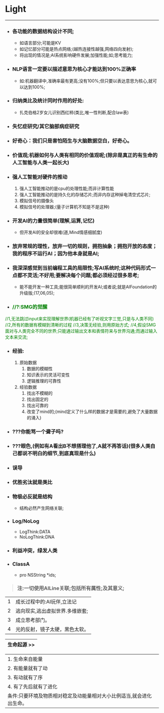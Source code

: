 # Light
***

- ### 各功能的数据结构设计不同;
	- 如语言部分;可能是KV
	- 如记忆部分可能是热点网络;(越热连接性越强,网络四向发射);
	- 将出现的情况是;AI系统影响硬件发展;加强性能;如;思考能力;

- ### NLP语言一定要以描述意思为核心才能达到100%正确率
	- 如:机器翻译中,准确率最有更高;没有100%;但只要以表达意思为核心,就可以达到100%;


- ### 归纳类比及统计同时作用的好处:
	- 扎克伯格2岁女儿识别西红柿(类比,唯一性判断,配合law表)


- ### 失忆症研究/其它脑部病症研究
- ### 好奇心：我们只是害怕陌生与大脑数据空白，好奇心。
- ### 价值观;机器如何与人类有相同的价值观呢;(除非是真正的有生命的人工智能与人类一起长大)

- ### 强人工智能对硬件的推动
	1. 强人工智能推动的是cpu的处理性能;而非计算性能
	2. 强人工智能推动的是持久化的存储芯片;而非内存这种掉电清空式芯片;
	3. 模拟信号的摄像头
	4. 模拟信号的处理器;(量子计算机不知是不是这种)


- ### 开发AI的力量很简单(理解,运算,记忆)
	- 但开发AI的安全却很难(道,Mind情感细腻度)


- ### 放弃常规的理性，放弃一切的规则，拥抱抽象；拥抱开放的态度；我的程序不运行AI；因为他本身就是AI;
- ### 我深深感觉到当前编程工具的局限性;写AI系统时;这种代码形式一点都不灵活;不好用;要解决每个问题;都必须经过很多思考;
	- 能不能开发一种工具;能很简单顺利的开发AI;或者说;就是AIFoundation的升级版;(17,06,05);

- ### <font color="green">//?:SMG的觉醒
//1,无法跳过input来实现理解世界(机器已经有了听视文字三觉,只是与人类不同)
//2,所有的数据有模糊到清晰的过程
//3,决策无经验,则用原始方式;
//4,假设SMG面对与人类完全不同的世界;只能通过输出文本和表情符来与世界沟通;而通过输入文本来交流;
</font>

- ### 经验:
	1. 原始数据
		1. 数据的模糊性
		2. 知识表示的灵活可变性
		3. 逻辑推理的可靠性
	2. 经验数据
		1. 找出不模糊的
		2. 找出固定的
		3. 找出可靠的
		4. 改变了mind的;(mind定义了什么样的数据才是需要的,避免了大量数据的涌入)

- ### ???你能骂一个聋子吗?
- ### ???眼色,(例如有A看出B不想搭理他了,A就不再答话)(很多人类自己都说不明白的细节,到底真现是什么)



- ### 误导


- ### 优胜劣汰就是类比
- ### 物极必反就是结构
	- 结构必然产生网络关联;


- ### Log/NoLog
	- LogThink:DATA
	- NoLogThink:DNA



- ### 利益冲突，绿发人类





- ### ClassA
	- pro NSString *ids;


> ### 注:一切使用AILine关联;包括所有属性;及其意义;

|  |  |
| --- | --- |
| 1 | 成长过程中的:AI玩伴,立法记 |
| 2 | 逃向现实,逃出虚拟世界.多维嵌套; |
| 3 | 成立思考部门。 |
| 4 | 光的反射，镜子太硬，黑色太软。 |


| 生命起源 >> |
| --- |

|  |
| --- |
| 1. 生命来自能量 |
| 2. 有能量就有了动 |
| 3. 有动就有了序 |
| 4. 有了先后就有了进化 |
| 条件:只要环境及物质相对稳定及动能量相对大小比例适当,就会进化出生命。 | 
